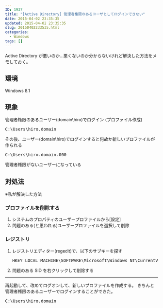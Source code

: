 ```yaml
---
ID: 1937
title: "[Active Directory] 管理者権限のあるユーザとしてログインできない"
date: 2015-04-02 23:35:35
updated: 2015-04-02 23:35:35
slug: 20150402233535.html
categories:
  - Windows
tags: []
---
```


Active Directory が悪いのか…悪くないのか分からないけれど解決した方法をメモしておく。

<h2>環境</h2>
Windows 8.1

<h2>現象</h2>
管理者権限のあるユーザー(domain\hiro)でログイン (プロファイル作成)
<pre>C:\Users\hiro.domain</pre>
その後、ユーザー(domain\hiro)でログインすると何故か新しいプロファイルが作られる
<pre>C:\Users\hiro.domain.000</pre>
管理者権限がないユーザーになっている

<h2>対処法</h2>
※私が解決した方法

<h3>プロファイルを削除する</h3>
<ol>
<li>システムのプロパティのユーザープロファイルから[設定]</li>
<li>問題のある<span class="text-muted">(と思われる)</span>ユーザープロファイルを選択して削除</li>
</ol>

<h3>レジストリ</h3>
<ol>
<li>レジストリエディター(regedit)で、以下のサブキーを探す</li>
<pre>HKEY_LOCAL_MACHINE\SOFTWARE\Microsoft\Windows NT\CurrentVersion\ProfileList</pre>
<li>問題のある SID を右クリックして削除する</li>
</ol>

<hr>

再起動して、改めてログオンして、新しいプロファイルを作成する。
きちんと管理者権限のあるユーザーでログインすることができた。

<pre>C:\Users\hiro.domain</pre>
